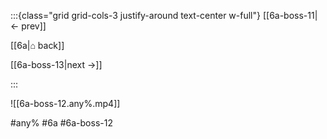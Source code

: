 :::{class="grid grid-cols-3 justify-around text-center w-full"}
[[6a-boss-11|← prev]]

[[6a|⌂ back]]

[[6a-boss-13|next →]]

:::

![[6a-boss-12.any%.mp4]]

#any% #6a #6a-boss-12